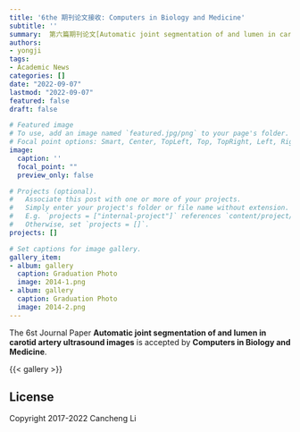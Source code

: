 ```yaml
---
title: '6the 期刊论文接收: Computers in Biology and Medicine'
subtitle: ''
summary:  第六篇期刊论文[Automatic joint segmentation of and lumen in carotid artery ultrasound images](https://www.sciencedirect.com/science/article/pii/S0010482522008277)已经在Computers in Biology and Medicine期刊上接收！
authors:
- yongji
tags:
- Academic News
categories: []
date: "2022-09-07"
lastmod: "2022-09-07"
featured: false
draft: false

# Featured image
# To use, add an image named `featured.jpg/png` to your page's folder.
# Focal point options: Smart, Center, TopLeft, Top, TopRight, Left, Right, BottomLeft, Bottom, BottomRight
image:
  caption: ''
  focal_point: ""
  preview_only: false

# Projects (optional).
#   Associate this post with one or more of your projects.
#   Simply enter your project's folder or file name without extension.
#   E.g. `projects = ["internal-project"]` references `content/project/deep-learning/index.md`.
#   Otherwise, set `projects = []`.
projects: []

# Set captions for image gallery.
gallery_item:
- album: gallery
  caption: Graduation Photo
  image: 2014-1.png
- album: gallery
  caption: Graduation Photo
  image: 2014-2.png
---
```


The 6st Journal Paper **Automatic joint segmentation of and lumen in carotid artery ultrasound images** is accepted by **Computers in Biology and Medicine**. 

{{< gallery >}}

## License

Copyright 2017-2022 Cancheng Li

